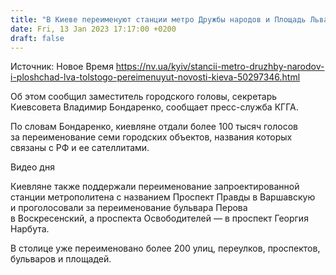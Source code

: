 ```yaml
---
title: "В Киеве переименуют станции метро Дружбы народов и Площадь Льва Толстого"
date: Fri, 13 Jan 2023 17:17:00 +0200
draft: false
---
```

Источник: Новое Время https://nv.ua/kyiv/stancii-metro-druzhby-narodov-i-ploshchad-lva-tolstogo-pereimenuyut-novosti-kieva-50297346.html


 Об этом сообщил заместитель городского головы, секретарь Киевсовета Владимир Бондаренко, сообщает пресс-служба КГГА.

По словам Бондаренко, киевляне отдали более 100 тысяч голосов за переименование семи городских объектов, названия которых связаны с РФ и ее сателлитами.

 Видео дня   

Киевляне также поддержали переименование запроектированной станции метрополитена с названием Проспект Правды в Варшавскую и проголосовали за переименование бульвара Перова в Воскресенский, а проспекта Освободителей — в проспект Георгия Нарбута.

В столице уже переименовано более 200 улиц, переулков, проспектов, бульваров и площадей.
